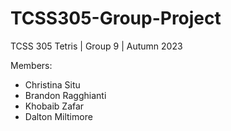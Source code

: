# TCSS305-Group-Project

TCSS 305 Tetris | Group 9 | Autumn 2023

Members:
- Christina Situ
- Brandon Ragghianti
- Khobaib Zafar
- Dalton Miltimore
